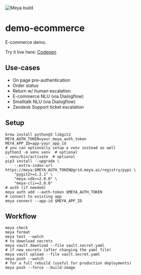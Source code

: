 ![Meya build](https://github.com/meya-customers/demo-ecommerce/workflows/Meya%20build/badge.svg)

# demo-ecommerce

E-commerce demo.

Try it live here: [Codepen](https://codepen.io/ekalvi/pen/2d95e95092909aa05c7859058fdacd17)

## Use-cases
- On page pre-authentication
- Order status
- Return w/ human escalation
- E-commerce NLU (via Dialogflow)
- Smalltalk NLU (via Dialogflow)
- Zendesk Support ticket escalation

## Setup

```shell script
brew install python@3 libgit2
MEYA_AUTH_TOKEN=your_meya_auth_token
MEYA_APP_ID=app-your_app_id
# you can optionally setup a venv instead as well
python3 -m venv venv  # optional
. venv/bin/activate  # optional
pip3 install --upgrade \
    --extra-index-url https://meya:$MEYA_AUTH_TOKEN@grid.meya.ai/registry/pypi \
    "pygit2>=1.2.1" \
    "meya-sdk>=2.0.0" \
    "meya-cli>=2.0.0"
# auth (if needed)
meya auth add --auth-token $MEYA_AUTH_TOKEN
# connect to existing app
meya connect --app-id $MEYA_APP_ID
```

## Workflow
```shell script 
meya check
meya format
meya test --watch
# to download secrets
meya vault download --file vault.secret.yaml
# if new secrets (after changing the yaml file)
meya vault upload --file vault.secret.yaml
meya push --watch
# for a full rebuild (useful for production deployments)
meya push --force --build-image
```
